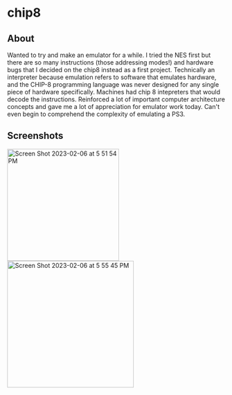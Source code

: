 # chip8
<h2> About </h2>
Wanted to try and make an emulator for a while. I tried the NES first but there are so many instructions (those addressing modes!) and hardware bugs that I decided on the chip8 instead as a first project. Technically an interpreter because emulation refers to software that emulates hardware, and the CHIP-8 programming language was never designed for any single piece of hardware specifically. Machines had chip 8 intepreters that would decode the instructions. Reinforced a lot of important computer architecture concepts and gave me a lot of appreciation for emulator work today. Can't even begin to comprehend the complexity of emulating a PS3. 

<h2> Screenshots </h2>
<img width="258" alt="Screen Shot 2023-02-06 at 5 51 54 PM" src="https://user-images.githubusercontent.com/84037300/217048030-0c390745-dcad-4787-8726-965f71706a3b.png">
<img width="292" alt="Screen Shot 2023-02-06 at 5 55 45 PM" src="https://user-images.githubusercontent.com/84037300/217048301-59822c33-eeda-4bcb-a041-1272d4bd93c5.png">
